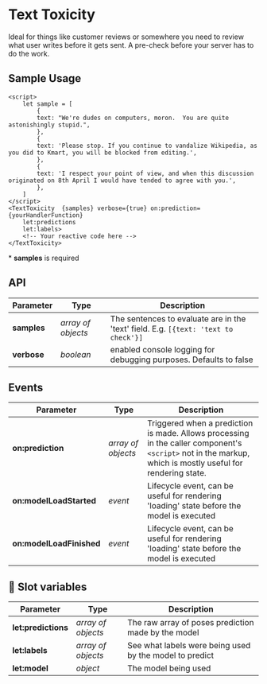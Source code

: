 # Text Toxicity

Ideal for things like customer reviews or somewhere you need to review what user writes before it gets sent. A pre-check before your server has to do the work.

## Sample Usage

    <script>
        let sample = [
            {
            text: "We're dudes on computers, moron.  You are quite astonishingly stupid.",
            },
            {
            text: 'Please stop. If you continue to vandalize Wikipedia, as you did to Kmart, you will be blocked from editing.',
            },
            {
            text: 'I respect your point of view, and when this discussion originated on 8th April I would have tended to agree with you.',
            },
        ]
    </script>
    <TextToxicity  {samples} verbose={true} on:prediction={yourHandlerFunction}
        let:predictions
        let:labels>
        <!-- Your reactive code here -->
    </TextToxicity>

\* **samples** is required

## API

| Parameter   | Type               | Description                                                                         |
| ----------- | ------------------ | ----------------------------------------------------------------------------------- |
| **samples** | _array of objects_ | The sentences to evaluate are in the 'text' field. E.g. `[{text: 'text to check'}]` |
| **verbose** | _boolean_          | enabled console logging for debugging purposes. Defaults to false                   |

## Events

| Parameter                | Type               | Description                                                                                                                                                |
| ------------------------ | ------------------ | ---------------------------------------------------------------------------------------------------------------------------------------------------------- |
| **on:prediction**        | _array of objects_ | Triggered when a prediction is made. Allows processing in the caller component's `<script>` not in the markup, which is mostly useful for rendering state. |
| **on:modelLoadStarted**  | _event_            | Lifecycle event, can be useful for rendering 'loading' state before the model is executed                                                                  |
| **on:modelLoadFinished** | _event_            | Lifecycle event, can be useful for rendering 'loading' state before the model is executed                                                                  |

## 🎰 Slot variables

| Parameter           | Type               | Description                                             |
| ------------------- | ------------------ | ------------------------------------------------------- |
| **let:predictions** | _array of objects_ | The raw array of poses prediction made by the model     |
| **let:labels**      | _array of objects_ | See what labels were being used by the model to predict |
| **let:model**       | _object_           | The model being used                                    |
